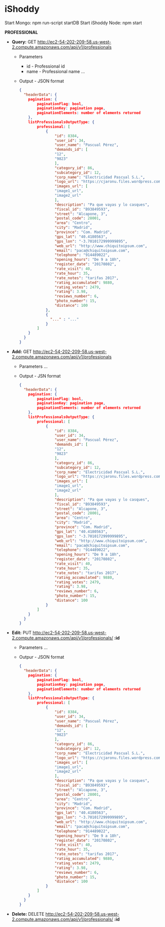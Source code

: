 # iShoddy
Start Mongo: npm run-script startDB
Start iShoddy Node: npm start

**PROFESSIONAL**
* **Query:** GET http://ec2-54-202-209-58.us-west-2.compute.amazonaws.com/api/v1/professionals
  * Parameters
    * id - Professional id
    * name - Professional name
    ...
    
  * Output - JSON format
    ```json
    {
      "headerData": {
        pagination: {
            paginationFlag: bool,
            paginationKey: pagination page,
            paginationElements: number of elements returned
        },
        listProfessionalsOutputType: {
            professional: [
                {
                    "id": 8384,
                    "user_id": 34,
                    "user_name": "Pascual Pérez",
                    "demands_id": [
                    "12",
                    "9823"
                    ],
                    "category_id": 86,
                    "subcategory_id": 12,
                    "corp_name": "Electricidad Pascual S.L.",
                    "logo_url": "https://cjaronu.files.wordpress.com/2013/08/t10831.jpg",
                    "images_url": [
                    "image1_url",
                    "image2_url"
                    ],
                    "description": "Pa que vayas y lo casques",
                    "fiscal_id": "B93849593",
                    "street": "Alcapone, 3",
                    "postal_code": 28001,
                    "area": "Centro",
                    "city": "Madrid",
                    "province": "Com. Madrid",
                    "gps_lat": "40.4180563",
                    "gps_lon": "-3.7010172999999895",
                    "web_url": "http://www.chiquitoipsum.com",
                    "email": "paca@chiquitoipsum.com",
                    "telephone": "914489022",
                    "opening_hours": "De 9 a 18h",
                    "register_date": "20170802",
                    "rate_visit": 40,
                    "rate_hour": 35,
                    "rate_notes": "tarifas 2017",
                    "rating_accumulated": 9880,
                    "rating_votes": 2479,
                    "rating": 3.98,
                    "reviews_number": 6,
                    "photo_number": 15,
                    "distance": 100
                },
                {
                  "..." : "..."
                }
            ]
        }
      }
    }
    
* **Add:** GET http://ec2-54-202-209-58.us-west-2.compute.amazonaws.com/api/v1/professionals
  * Parameters
  ...

  * Output - JSN format
    ```json
    {
      "headerData": {
        pagination: {
            paginationFlag: bool,
            paginationKey: pagination page,
            paginationElements: number of elements returned
        },
        listProfessionalsOutputType: {
            professional: [
                {
                    "id": 8384,
                    "user_id": 34,
                    "user_name": "Pascual Pérez",
                    "demands_id": [
                    "12",
                    "9823"
                    ],
                    "category_id": 86,
                    "subcategory_id": 12,
                    "corp_name": "Electricidad Pascual S.L.",
                    "logo_url": "https://cjaronu.files.wordpress.com/2013/08/t10831.jpg",
                    "images_url": [
                    "image1_url",
                    "image2_url"
                    ],
                    "description": "Pa que vayas y lo casques",
                    "fiscal_id": "B93849593",
                    "street": "Alcapone, 3",
                    "postal_code": 28001,
                    "area": "Centro",
                    "city": "Madrid",
                    "province": "Com. Madrid",
                    "gps_lat": "40.4180563",
                    "gps_lon": "-3.7010172999999895",
                    "web_url": "http://www.chiquitoipsum.com",
                    "email": "paca@chiquitoipsum.com",
                    "telephone": "914489022",
                    "opening_hours": "De 9 a 18h",
                    "register_date": "20170802",
                    "rate_visit": 40,
                    "rate_hour": 35,
                    "rate_notes": "tarifas 2017",
                    "rating_accumulated": 9880,
                    "rating_votes": 2479,
                    "rating": 3.98,
                    "reviews_number": 6,
                    "photo_number": 15,
                    "distance": 100
                }
            ]
        }
      }
    }
    ```

* **Edit:** PUT http://ec2-54-202-209-58.us-west-2.compute.amazonaws.com/api/v1/professionals/ **:id**
  * Parameters
  ...

  * Outpur - JSON format
    ```json
    {
      "headerData": {
        pagination: {
            paginationFlag: bool,
            paginationKey: pagination page,
            paginationElements: number of elements returned
        },
        listProfessionalsOutputType: {
            professional: [
                {
                    "id": 8384,
                    "user_id": 34,
                    "user_name": "Pascual Pérez",
                    "demands_id": [
                    "12",
                    "9823"
                    ],
                    "category_id": 86,
                    "subcategory_id": 12,
                    "corp_name": "Electricidad Pascual S.L.",
                    "logo_url": "https://cjaronu.files.wordpress.com/2013/08/t10831.jpg",
                    "images_url": [
                    "image1_url",
                    "image2_url"
                    ],
                    "description": "Pa que vayas y lo casques",
                    "fiscal_id": "B93849593",
                    "street": "Alcapone, 3",
                    "postal_code": 28001,
                    "area": "Centro",
                    "city": "Madrid",
                    "province": "Com. Madrid",
                    "gps_lat": "40.4180563",
                    "gps_lon": "-3.7010172999999895",
                    "web_url": "http://www.chiquitoipsum.com",
                    "email": "paca@chiquitoipsum.com",
                    "telephone": "914489022",
                    "opening_hours": "De 9 a 18h",
                    "register_date": "20170802",
                    "rate_visit": 40,
                    "rate_hour": 35,
                    "rate_notes": "tarifas 2017",
                    "rating_accumulated": 9880,
                    "rating_votes": 2479,
                    "rating": 3.98,
                    "reviews_number": 6,
                    "photo_number": 15,
                    "distance": 100
                }
            ]
        }
      }
    }
    ```
    
* **Delete:** DELETE http://ec2-54-202-209-58.us-west-2.compute.amazonaws.com/api/v1/professionals/ **:id**
